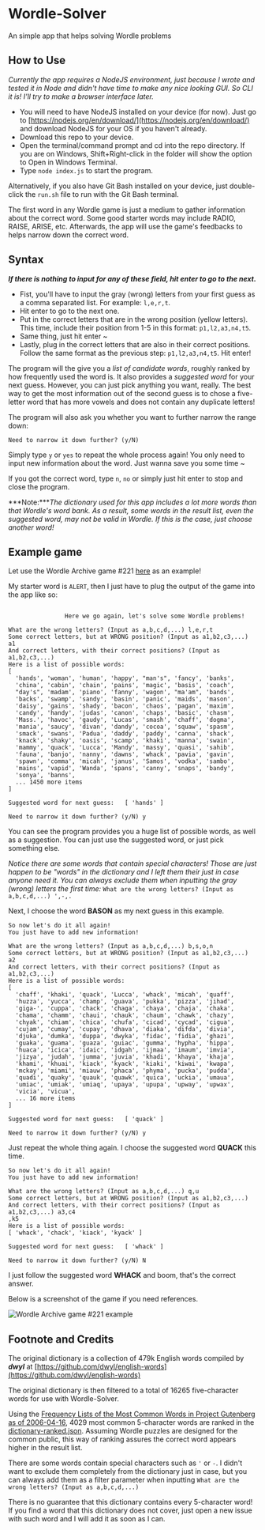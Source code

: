 # Wordle-Solver
An simple app that helps solving Wordle problems

## How to Use
*Currently the app requires a NodeJS environment, just because I wrote and tested it in Node and didn't have time to make any nice looking GUI. So CLI it is! I'll try to make a browser interface later.*

- You will need to have NodeJS installed on your device (for now). Just go to [https://nodejs.org/en/download/](https://nodejs.org/en/download/) and download NodeJS for your OS if you haven't already.
- Download this repo to your device.
- Open the terminal/command prompt and cd into the repo directory. If you are on Windows, Shift+Right-click in the folder will show the option to Open in Windows Terminal.
- Type `node index.js` to start the program.

Alternatively, if you also have Git Bash installed on your device, just double-click the `run.sh` file to run with the Git Bash terminal.

The first word in any Wordle game is just a medium to gather information about the correct word. Some good starter words may include RADIO, RAISE, ARISE, etc. Afterwards, the app will use the game's feedbacks to helps narrow down the correct word.

## Syntax
***If there is nothing to input for any of these field, hit enter to go to the next.***
- Fist, you'll have to input the gray (wrong) letters from your first guess as a comma separated list. For example: `l,e,r,t`.
- Hit enter to go to the next one.
- Put in the correct letters that are in the wrong position (yellow letters). This time, include their position from 1-5 in this format: `p1,l2,a3,n4,t5`.
- Same thing, just hit enter ~
- Lastly, plug in the correct letters that are also in their correct positions. Follow the same format as the previous step: `p1,l2,a3,n4,t5`. Hit enter!

The program will the give you a *list of candidate words*, roughly ranked by how frequently used the word is. It also provides a *suggested word* for your next guess. However, you can just pick anything you want, really. The best way to get the most information out of the second guess is to chose a five-letter word that has more vowels and does not contain any duplicate letters!

The program will also ask you whether you want to further narrow the range down:

```Need to narrow it down further? (y/N) ```

Simply type `y` or `yes` to repeat the whole process again! You only need to input new information about the word. Just wanna save you some time ~

If you got the correct word, type `n`, `no` or simply just hit enter to stop and close the program.

***Note:****The dictionary used for this app includes a lot more words than that Wordle's word bank. As a result, some words in the result list, even the suggested word, may not be valid in Wordle. If this is the case, just choose another word!*

## Example game
Let use the Wordle Archive game #221 [here](https://www.devangthakkar.com/wordle_archive/?221) as an example!

My starter word is `ALERT`, then I just have to plug the output of the game into the app like so:
```

                Here we go again, let's solve some Wordle problems!

What are the wrong letters? (Input as a,b,c,d,...) l,e,r,t
Some correct letters, but at WRONG position? (Input as a1,b2,c3,...) a1
And correct letters, with their correct positions? (Input as a1,b2,c3,...)
Here is a list of possible words:
[
  'hands', 'woman', 'human', 'happy', "man's", 'fancy', 'banks',
  'china', 'cabin', 'chain', 'pains', 'magic', 'basis', 'coach',
  "day's", 'madam', 'piano', 'fanny', 'wagon', "ma'am", 'bands',
  'backs', 'swamp', 'sandy', 'basin', 'panic', 'maids', 'mason',
  'daisy', 'gains', 'shady', 'bacon', 'chaos', 'pagan', 'maxim',
  'candy', 'handy', 'judas', 'canon', 'chaps', 'basic', 'chasm',
  'Mass.', 'havoc', 'gaudy', 'Lucas', 'smash', 'chaff', 'dogma',
  'mania', 'saucy', 'divan', 'dandy', 'cocoa', 'squaw', 'spasm',
  'smack', 'swans', 'Padua', 'daddy', 'paddy', 'canna', 'shack',
  'knack', 'shaky', 'oasis', 'scamp', 'khaki', 'manna', 'swain',
  'mammy', 'quack', 'Lucca', 'Mandy', 'massy', 'quasi', 'sahib',
  'fauna', 'banjo', 'nanny', 'dawns', 'whack', 'pavia', 'gavin',
  'spawn', 'comma', 'micah', 'janus', 'Samos', 'vodka', 'sambo',
  'mains', 'vapid', 'Wanda', 'spans', 'canny', 'snaps', 'bandy',
  'sonya', 'banns',
  ... 1450 more items
]

Suggested word for next guess:   [ 'hands' ]

Need to narrow it down further? (y/N) y
```

You can see the program provides you a huge list of possible words, as well as a suggestion. You can just use the suggested word, or just pick something else.

*Notice there are some words that contain special characters! Those are just happen to be "words" in the dictionary and I left them their just in case anyone need it. You can always exclude them when inputting the gray (wrong) letters the first time:*
```What are the wrong letters? (Input as a,b,c,d,...) ',-,.```


Next, I choose the word **BASON** as my next guess in this example.
```
So now let's do it all again!
You just have to add new information!

What are the wrong letters? (Input as a,b,c,d,...) b,s,o,n
Some correct letters, but at WRONG position? (Input as a1,b2,c3,...) a2
And correct letters, with their correct positions? (Input as a1,b2,c3,...)
Here is a list of possible words:
[
  'chaff', 'khaki', 'quack', 'Lucca', 'whack', 'micah', 'quaff',
  'huzza', 'yucca', 'champ', 'guava', 'pukka', 'pizza', 'jihad',
  'giga-', 'cuppa', 'chack', 'chaga', 'chaya', 'chaja', 'chaka',
  'chama', 'chamm', 'chaui', 'chauk', 'chaum', 'chawk', 'chazy',
  'chyak', 'chiam', 'chica', 'chufa', 'cicad', 'cycad', 'cigua',
  'cujam', 'cumay', 'cupay', 'dhava', 'diaka', 'difda', 'divia',
  'djuka', 'dumka', 'duppa', 'dwyka', 'fidac', 'fidia', 'ghazi',
  'guaka', 'guama', 'guaza', 'guiac', 'gumma', 'hypha', 'hippa',
  'huaca', 'icica', 'idaic', 'idgah', 'ijmaa', 'imaum', 'imvia',
  'jizya', 'judah', 'jumma', 'juvia', 'khadi', 'khaya', 'khaja',
  'khami', 'khuai', 'kiack', 'kyack', 'kiaki', 'kiwai', 'kwapa',
  'mckay', 'miami', 'miauw', 'phaca', 'phyma', 'pucka', 'pudda',
  'quadi', 'quaky', 'quauk', 'quawk', 'quica', 'uckia', 'umaua',
  'umiac', 'umiak', 'umiaq', 'upaya', 'upupa', 'upway', 'upwax',
  'vicia', 'vicua',
  ... 16 more items
]

Suggested word for next guess:   [ 'quack' ]

Need to narrow it down further? (y/N) y
```

Just repeat the whole thing again. I choose the suggested word **QUACK** this time.
```
So now let's do it all again!
You just have to add new information!

What are the wrong letters? (Input as a,b,c,d,...) q,u
Some correct letters, but at WRONG position? (Input as a1,b2,c3,...)
And correct letters, with their correct positions? (Input as a1,b2,c3,...) a3,c4
,k5
Here is a list of possible words:
[ 'whack', 'chack', 'kiack', 'kyack' ]

Suggested word for next guess:   [ 'whack' ]

Need to narrow it down further? (y/N) N
```

I just follow the suggested word **WHACK** and boom, that's the correct answer.

Below is a screenshot of the game if you need references.

![Wordle Archive game #221 example](https://raw.githubusercontent.com/codynhanpham/wordle-solver/main/demo.png)

## Footnote and Credits
The original dictionary is a collection of 479k English words compiled by ***dwyl*** at [https://github.com/dwyl/english-words](https://github.com/dwyl/english-words)

The original dictionary is then filtered to a total of 16265 five-character words for use with Wordle-Solver.

Using the [Frequency Lists of the Most Common Words in Project Gutenberg as of 2006-04-16](https://en.wiktionary.org/wiki/Wiktionary:Frequency_lists#:~:text=of%20The%20Simpsons-,Project%20Gutenberg,-%5Bedit%5D), 4029 most common 5-character words are ranked in the [dictionary-ranked.json](https://github.com/codynhanpham/wordle-solver/blob/main/dictionary-ranked.json). Assuming Wordle puzzles are designed for the common public, this way of ranking assures the correct word appears higher in the result list.

There are some words contain special characters such as `'` or `-`. I didn't want to exclude them completely from the dictionary just in case, but you can always add them as a filter parameter when inputting
```What are the wrong letters? (Input as a,b,c,d,...) ```

There is no guarantee that this dictionary contains every 5-character word! If you find a word that this dictionary does not cover, just open a new issue with such word and I will add it as soon as I can.
